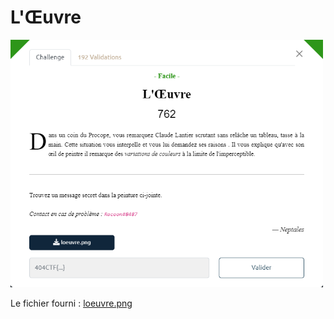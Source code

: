 # L'Œuvre

<img alt="énoncé du challenge" src="enonce.png" width=500>

Le fichier fourni : [loeuvre.png](loeuvre.png)
